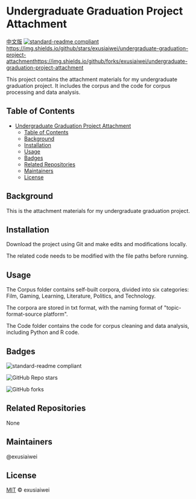 # Undergraduate Graduation Project Attachment

[中文版](https://github.com/exusiaiwei/undergraduate-graduation-project-attachment/blob/main/readme.zh-CN.md)
[![standard-readme compliant](https://img.shields.io/badge/readme%20style-standard-brightgreen.svg?style=flat-square)](https://github.com/RichardLitt/standard-readme)<https://img.shields.io/github/stars/exusiaiwei/undergraduate-graduation-project-attachment><https://img.shields.io/github/forks/exusiaiwei/undergraduate-graduation-project-attachment>

This project contains the attachment materials for my undergraduate graduation project. It includes the corpus and the code for corpus processing and data analysis.

## Table of Contents

- [Undergraduate Graduation Project Attachment](#undergraduate-graduation-project-attachment)
  - [Table of Contents](#table-of-contents)
  - [Background](#background)
  - [Installation](#installation)
  - [Usage](#usage)
  - [Badges](#badges)
  - [Related Repositories](#related-repositories)
  - [Maintainers](#maintainers)
  - [License](#license)

## Background

This is the attachment materials for my undergraduate graduation project.

## Installation

Download the project using Git and make edits and modifications locally.

The related code needs to be modified with the file paths before running.

## Usage

The Corpus folder contains self-built corpora, divided into six categories: Film, Gaming, Learning, Literature, Politics, and Technology.

The corpora are stored in txt format, with the naming format of "topic-format-source platform".

The Code folder contains the code for corpus cleaning and data analysis, including Python and R code.

## Badges

![standard-readme compliant](https://img.shields.io/badge/readme%20style-standard-brightgreen.svg?style=flat-square)

![GitHub Repo stars](https://img.shields.io/github/stars/exusiaiwei/undergraduate-graduation-project-attachment)

![GitHub forks](https://img.shields.io/github/forks/exusiaiwei/undergraduate-graduation-project-attachment)

## Related Repositories

None

## Maintainers

@exusiaiwei

## License

[MIT](LICENSE) © exusiaiwei

